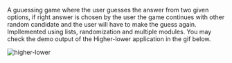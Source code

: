 A guuessing game where the user guesses the answer from two given options, if right answer is chosen by the user the game continues with other random candidate and the user will have to make the guess again.
Impllemented using lists, randomization and multiple modules.
You may check the demo output of the Higher-lower application in the gif below.


![higher-lower](https://user-images.githubusercontent.com/47264501/111760003-3b03bb80-88c4-11eb-8625-103177e1daf1.gif)
